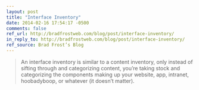 ```yaml
---
layout: post
title: "Interface Inventory"
date: 2014-02-16 17:54:17 -0500
comments: false
ref_url: http://bradfrostweb.com/blog/post/interface-inventory/
in_reply_to: http://bradfrostweb.com/blog/post/interface-inventory/
ref_source: Brad Frost’s Blog
---
```


> An interface inventory is similar to a content inventory, only instead of sifting through and categorizing content, you’re taking stock and categorizing the components making up your website, app, intranet, hoobadyboop, or whatever (it doesn’t matter).